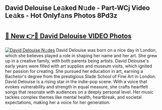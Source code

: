 ## David Delouise Le𝚊ked N𝚞de - Part-WCj Video Le𝚊ks - Hot Onlyf𝚊ns Photos 8Pd3z

# <h2><a href="http://ac37765.deff.icu/?id=David+Delouise">🔗 New 👉🔴 David Delouise VIDEO Photos</a></h2>

[![David Delouise N𝚞des](https://i.imgur.com/rIISA9y.gif)](http://ac37765.deff.icu/?id=David+Delouise)
David Delouise was born on a nice day in London, which she believes played a role in shaping her name and her art. She grew up in a creative family, with both parents being artists. David Delouise's early years were filled with art supplies and museum visits, which ignited her passion for creating. She pursued her education in art, earning a Bachelor's degree from the prestigious Slade School of Fine Art in London. David Delouise is a rising star in the indie-pop scene. With a voice that evokes vulnerability and strength in equal measure, she crafts heartfelt songs that resonate with audiences on a deeply personal level. Her music tackles complex themes like mental health, heartbreak, and societal expectations, making her a voice for her generation.
